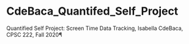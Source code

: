 # CdeBaca_Quantifed_Self_Project
Quantified Self Project: Screen Time Data Tracking, Isabella CdeBaca, CPSC 222, Fall 2020¶
 
